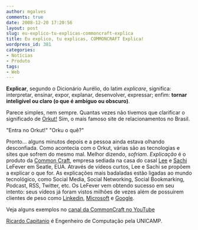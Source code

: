 ```yaml
---
author: mgalves
comments: true
date: 2008-12-20 17:20:56
layout: post
slug: eu-explico-tu-explicas-commoncraft-explica
title: Eu explico, tu explicas, COMMONCRAFT Explica!
wordpress_id: 381
categories:
- Notícias
- Produto
tags:
- Web
---
```


**Explicar**, segundo o Dicionário Aurélio, do latim _explicare_, significa: interpretar, ensinar, expor, explanar, desenvolver, expressar; enfim: **tornar inteligível ou claro (o que é ambíguo ou obscuro)**.

Parece simples, nem sempre. Quantas vezes não tivemos que clarificar o significado de [Orkut!](http://www.orkut.com/) Sim, o mais famoso site de relacionamentos no Brasil.

"Entra no Orkut!"
"Orku o quê?"

Pronto... alguns minutos depois e a pessoa ainda estava olhando desconfiada. Como acontecia com o Orkut, várias são as tecnologias e sites que sofrem do mesmo mal. Melhor dizendo, _sofriam_.
_Explicação_ é o produto da [Common Craft](http://www.commoncraft.com/), empresa sediada na casa do casal [Lee](http://www.linkedin.com/in/leelefever) e [Sachi](http://www.linkedin.com/in/sachilefever) LeFever em Seatle, EUA. Através de vídeos curtos, Lee e Sachi se propõem a explicar o que for. As explicações mais badaladas estão ligadas ao mundo tecnológico, como Social Media, Social Networking, Social Bookmarking, Podcast, RSS, Twitter, etc. Os LeFever vem obtendo sucesso em seu intento: seus vídeos já foram vistos milhões de vezes além de possuirem clientes de peso como [Linkedin](http://www.linkedin.com/), [Microsoft](http://www.microsoft.com/) e [Google](http://www.google.com/).

Veja alguns exemplos no [canal da CommonCraft no YouTube](http://www.youtube.com/user/leelefever)

[Ricardo Capitanio](http://www.capitanio.net/) é Engenheiro de Computação pela UNICAMP.
